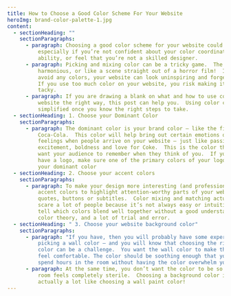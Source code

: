 ```yaml
---
title: How to Choose a Good Color Scheme For Your Website
heroImg: brand-color-palette-1.jpg
content:
  - sectionHeading: ""
    sectionParagraphs:
      - paragraph: Choosing a good color scheme for your website could be a scary thing-
          especially if you’re not confident about your color coordination
          ability, or feel that you’re not a skilled designer.
      - paragraph: Picking and mixing color can be a tricky game.  The result can look
          harmonious, or like a scene straight out of a horror film!  If you
          avoid any colors, your website can look uninspiring and forgettable.
          If you use too much color on your website, you risk making it look
          tacky.
      - paragraph: If you are drawing a blank on what and how to use color on your
          website the right way, this post can help you.  Using color can be
          simplified once you know the right steps to take.
  - sectionHeading: 1. Choose your Dominant Color
    sectionParagraphs:
      - paragraph: The dominant color is your brand color – like the fire engine red for
          Coca-Cola.  This color will help bring out certain emotions or
          feelings when people arrive on your website – just like passion,
          excitement, boldness and love for Coke.  This is the color that you
          want your audience to remember when they think of you.  If you already
          have a logo, make sure one of the primary colors of your logo is using
          your dominant color
  - sectionHeading: 2. Choose your accent colors
    sectionParagraphs:
      - paragraph: To make your design more interesting (and professional), you need
          accent colors to highlight attention-worthy parts of your website like
          quotes, buttons or subtitles.  Color mixing and matching actually
          scare a lot of people because it’s not always easy or intuitive to
          tell which colors blend well together without a good understanding of
          color theory, and a lot of trial and error.
  - sectionHeading: " 3. Choose your website background color"
    sectionParagraphs:
      - paragraph: "If you have, then you will probably have some experience with
          picking a wall color – and you will know that choosing the right wall
          color can be a challenge.  You want the wall color to make the room to
          feel comfortable. The color should be soothing enough that you can
          spend hours in the room without having the color overwhelm you.  "
      - paragraph: At the same time, you don’t want the color to be so boring that the
          room feels completely sterile.  Choosing a background color is
          actually a lot like choosing a wall paint color!
---
```

